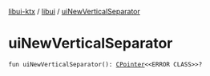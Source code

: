[libui-ktx](../index.md) / [libui](index.md) / [uiNewVerticalSeparator](./ui-new-vertical-separator.md)

# uiNewVerticalSeparator

`fun uiNewVerticalSeparator(): `[`CPointer`](../kotlinx.cinterop/-c-pointer/index.md)`<<ERROR CLASS>>?`